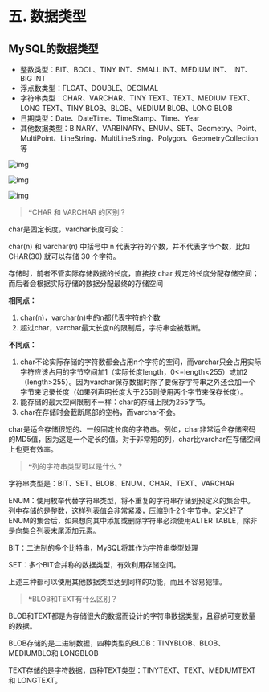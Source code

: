 # 五. 数据类型

## MySQL的数据类型

* 整数类型：BIT、BOOL、TINY INT、SMALL INT、MEDIUM INT、 INT、 BIG INT
* 浮点数类型：FLOAT、DOUBLE、DECIMAL
* 字符串类型：CHAR、VARCHAR、TINY TEXT、TEXT、MEDIUM TEXT、LONG TEXT、TINY BLOB、BLOB、MEDIUM BLOB、LONG BLOB
* 日期类型：Date、DateTime、TimeStamp、Time、Year
* 其他数据类型：BINARY、VARBINARY、ENUM、SET、Geometry、Point、MultiPoint、LineString、MultiLineString、Polygon、GeometryCollection等

![img](https://cdn.nlark.com/yuque/0/2020/webp/1266758/1590590539852-f07a129b-1bfb-4487-af9a-df13273354c2.webp?x-oss-process=image%2Fwatermark%2Ctype_d3F5LW1pY3JvaGVp%2Csize_10%2Ctext_THVrYQ%3D%3D%2Ccolor_FFFFFF%2Cshadow_50%2Ct_80%2Cg_se%2Cx_10%2Cy_10)

![img](https://cdn.nlark.com/yuque/0/2020/webp/1266758/1590590539869-222256f7-421d-4ca2-b17c-ab93c141d6aa.webp)

![img](https://cdn.nlark.com/yuque/0/2020/webp/1266758/1590590539903-c0a28251-0a32-486e-b3d6-4defbb7768ea.webp?x-oss-process=image%2Fwatermark%2Ctype_d3F5LW1pY3JvaGVp%2Csize_10%2Ctext_THVrYQ%3D%3D%2Ccolor_FFFFFF%2Cshadow_50%2Ct_80%2Cg_se%2Cx_10%2Cy_10)

> ❝CHAR 和 VARCHAR 的区别？

char是固定长度，varchar长度可变：

char(n) 和 varchar(n) 中括号中 n 代表字符的个数，并不代表字节个数，比如 CHAR(30) 就可以存储 30 个字符。

存储时，前者不管实际存储数据的长度，直接按 char 规定的长度分配存储空间；而后者会根据实际存储的数据分配最终的存储空间

**相同点：**

1. char(n)，varchar(n)中的n都代表字符的个数
2. 超过char，varchar最大长度n的限制后，字符串会被截断。

**不同点：**

1. char不论实际存储的字符数都会占用n个字符的空间，而varchar只会占用实际字符应该占用的字节空间加1（实际长度length，0<=length<255）或加2（length>255）。因为varchar保存数据时除了要保存字符串之外还会加一个字节来记录长度（如果列声明长度大于255则使用两个字节来保存长度）。
2. 能存储的最大空间限制不一样：char的存储上限为255字节。
3. char在存储时会截断尾部的空格，而varchar不会。

char是适合存储很短的、一般固定长度的字符串。例如，char非常适合存储密码的MD5值，因为这是一个定长的值。对于非常短的列，char比varchar在存储空间上也更有效率。



> ❝列的字符串类型可以是什么？

字符串类型是：BIT、SET、BLOB、ENUM、CHAR、TEXT、VARCHAR

ENUM：使用枚举代替字符串类型，将不重复的字符串存储到预定义的集合中。列中存储的是整数，这样列表值会非常紧凑，压缩到1-2个字节中。定义好了ENUM的集合后，如果想向其中添加或删除字符串必须使用ALTER TABLE，除非是向集合列表末尾添加元素。

BIT：二进制的多个比特串，MySQL将其作为字符串类型处理

SET：多个BIT合并称的数据类型，有效利用存储空间。

上述三种都可以使用其他数据类型达到同样的功能，而且不容易犯错。



> ❝BLOB和TEXT有什么区别？

BLOB和TEXT都是为存储很大的数据而设计的字符串数据类型，且容纳可变数量的数据。

BLOB存储的是二进制数据，四种类型的BLOB：TINYBLOB、BLOB、MEDIUMBLO和 LONGBLOB

TEXT存储的是字符数据，四种TEXT类型：TINYTEXT、TEXT、MEDIUMTEXT 和 LONGTEXT。

